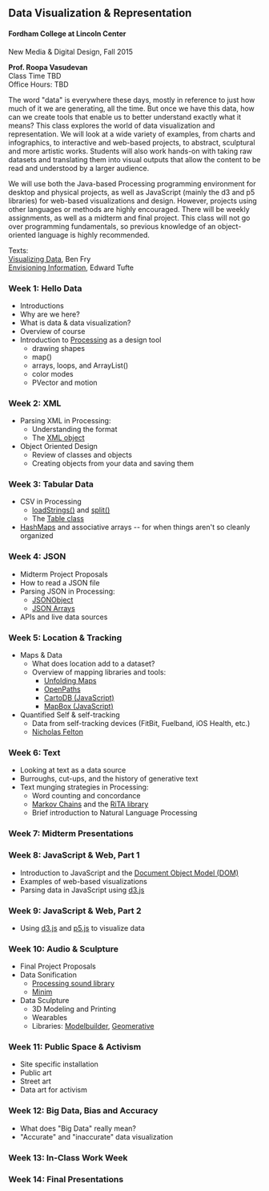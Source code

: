 ## Data Visualization & Representation
#### Fordham College at Lincoln Center
New Media & Digital Design, Fall 2015

<strong>Prof. Roopa Vasudevan</strong>  
Class Time TBD  
Office Hours: TBD  

The word "data" is everywhere these days, mostly in reference to just how much of it we are generating, all the time. But once we have this data, how can we create tools that enable us to better understand exactly what it means? This class explores the world of data visualization and representation. We will look at a wide variety of examples, from charts and infographics, to interactive and web-based projects, to abstract, sculptural and more artistic works. Students will also work hands-on with taking raw datasets and translating them into visual outputs that allow the content to be read and understood by a larger audience.

We will use both the Java-based Processing programming environment for desktop and physical projects, as well as JavaScript (mainly the d3 and p5 libraries) for web-based visualizations and design. However, projects using other languages or methods are highly encouraged. There will be weekly assignments, as well as a midterm and final project. This class will not go over programming fundamentals, so previous knowledge of an object-oriented language is highly recommended.

Texts:  
[Visualizing Data](http://shop.oreilly.com/product/9780596514556.do), Ben Fry  
[Envisioning Information](http://www.amazon.com/Envisioning-Information-Edward-R-Tufte/dp/0961392118/ref=pd_cp_b_1), Edward Tufte

### Week 1: Hello Data
- Introductions
- Why are we here?
- What is data & data visualization?
- Overview of course
- Introduction to [Processing](http://processing.org) as a design tool
  - drawing shapes
  - map()
  - arrays, loops, and ArrayList()
  - color modes
  - PVector and motion

### Week 2: XML
- Parsing XML in Processing:
  - Understanding the format
  - The [XML object](https://processing.org/reference/XML.html)
- Object Oriented Design
  - Review of classes and objects
  - Creating objects from your data and saving them

### Week 3: Tabular Data
- CSV in Processing
  - [loadStrings()](https://processing.org/reference/loadStrings_.html) and [split()](https://processing.org/reference/split_.html)
  - The [Table class](https://processing.org/reference/Table.html)
- [HashMaps](https://processing.org/reference/HashMap.html) and associative arrays -- for when things aren't so cleanly organized

### Week 4: JSON
- Midterm Project Proposals
- How to read a JSON file
- Parsing JSON in Processing:
  - [JSONObject](https://processing.org/reference/JSONObject.html)
  - [JSON Arrays](https://processing.org/reference/JSONArray.html)
- APIs and live data sources

### Week 5: Location & Tracking
- Maps & Data
  - What does location add to a dataset?
  - Overview of mapping libraries and tools:
    - [Unfolding Maps](http://unfoldingmaps.org/)
    - [OpenPaths](https://openpaths.cc/)
    - [CartoDB (JavaScript)](http://cartodb.com/)
    - [MapBox (JavaScript)](https://www.mapbox.com/)
- Quantified Self & self-tracking
  - Data from self-tracking devices (FitBit, Fuelband, iOS Health, etc.)
  - [Nicholas Felton](http://feltron.com/)

### Week 6: Text
- Looking at text as a data source
- Burroughs, cut-ups, and the history of generative text
- Text munging strategies in Processing:
  - Word counting and concordance
  - [Markov Chains](http://en.wikipedia.org/wiki/Markov_chain) and the [RiTA library](http://rednoise.org/rita/)
  - Brief introduction to Natural Language Processing

### Week 7: Midterm Presentations

### Week 8: JavaScript & Web, Part 1
- Introduction to JavaScript and the [Document Object Model (DOM)](http://css-tricks.com/dom/)
- Examples of web-based visualizations
- Parsing data in JavaScript using [d3.js](http://d3js.org/)

### Week 9: JavaScript & Web, Part 2
- Using [d3.js](http://d3js.org/) and [p5.js](http://p5js.org/) to visualize data

### Week 10: Audio & Sculpture
- Final Project Proposals
- Data Sonification
  - [Processing sound library](https://www.processing.org/reference/libraries/sound/index.html)
  - [Minim](http://code.compartmental.net/tools/minim/)
- Data Sculpture
  - 3D Modeling and Printing
  - Wearables
  - Libraries: [Modelbuilder](https://github.com/mariuswatz/modelbuilderMk2), [Geomerative](http://www.ricardmarxer.com/geomerative/)

### Week 11: Public Space & Activism
- Site specific installation
- Public art
- Street art
- Data art for activism

### Week 12: Big Data, Bias and Accuracy
- What does "Big Data" really mean?
- "Accurate" and "inaccurate" data visualization

### Week 13: In-Class Work Week

### Week 14: Final Presentations
